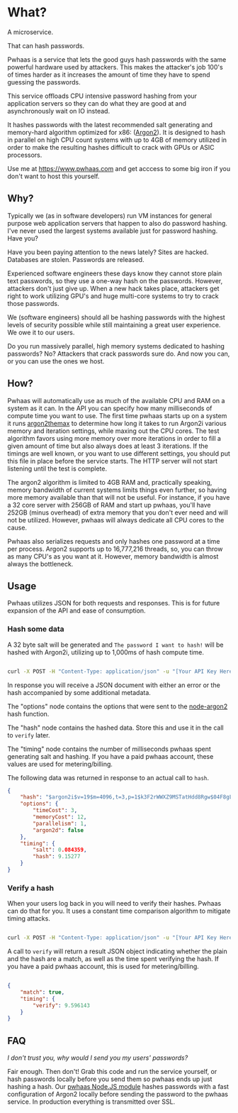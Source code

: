 # What?
A microservice.

That can hash passwords.

Pwhaas is a service that lets the good guys hash passwords with the same powerful hardware
used by attackers. This makes the attacker's job 100's of times harder as it increases the
amount of time they have to spend guessing the passwords.

This service offloads CPU intensive password hashing from your application servers so they
can do what they are good at and asynchronously wait on IO instead.

It hashes passwords with the latest recommended salt generating and memory-hard
algorithm optimized for x86: ([Argon2](https://github.com/P-H-C/phc-winner-argon2)).
It is designed to hash in parallel on high CPU count systems with up to 4GB of memory
utilized in order to make the resulting hashes difficult to crack with GPUs or ASIC
processors.

Use me at https://www.pwhaas.com and get acccess to some big iron if you don't
want to host this yourself.

## Why?
Typically we (as in software developers) run VM instances for general purpose web
application servers that happen to also do password hashing. I've never used the
largest systems available just for password hashing. Have you?

Have you been paying attention to the news lately? Sites are hacked. Databases are stolen.
Passwords are released.

Experienced software engineers these days know they cannot store plain text passwords, so
they use a one-way hash on the passwords. However, attackers don't just give up. When
a new hack takes place, attackers get right to work utilizing GPU's and huge multi-core
systems to try to crack those passwords.

We (software engineers) should all be hashing passwords with the highest levels of
security possible while still maintaining a great user experience. We owe it to our users.

Do you run massively parallel, high memory systems dedicated to hashing passwords? No?
Attackers that crack passwords sure do. And now you can, or you can use the ones we host.

## How?
Pwhaas will automatically use as much of the available CPU and RAM on a system as it can.
In the API you can specify how many milliseconds of compute time you want to use. The first
time pwhaas starts up on a system it runs [argon2themax](https://github.com/jdconley/argon2themax)
to determine how long it takes to run Argon2i various memory and iteration
settings, while maxing out the CPU cores. The test algorithm favors using more memory
over more iterations in order to fill a given amount of time but also always does at
least 3 iterations. If the timings are well known, or you want to use different settings,
you should put this file in place before the service starts. The HTTP server will not start
listening until the test is complete.

The argon2 algorithm is limited to 4GB RAM and, practically speaking, memory bandwidth
of current systems limits things even further, so having more memory available than that
will not be useful. For instance, if you have a 32 core server with 256GB of RAM and start
up pwhaas, you'll have 252GB (minus overhead) of extra memory that you don't ever need
and will not be utilized. However, pwhaas will always dedicate all CPU cores to the cause.

Pwhaas also serializes requests and only hashes one password at a time per process. 
Argon2 supports up to 16,777,216 threads, so, you can throw as many CPU's as you want 
at it. However, memory bandwidth is almost always the bottleneck.

## Usage
Pwhaas utilizes JSON for both requests and responses. This is for future expansion of the
API and ease of consumption.

### Hash some data 
A 32 byte salt will be generated and `The password I want to hash!` will be hashed with
Argon2i, utilizing up to 1,000ms of hash compute time.

```sh

curl -X POST -H "Content-Type: application/json" -u "[Your API Key Here]:" -d '{"maxtime":1000, "plain":"The password I want to hash!"}' https://api.pwhaas.com/hash

```

In response you will receive a JSON document with either an error or the hash accompanied
by some additional metadata.

The "options" node contains the options that were sent to the 
[node-argon2](https://github.com/ranisalt/node-argon2/) hash function.

The "hash" node contains the hashed data. Store this and use it in the call to `verify` later.

The "timing" node contains the number of milliseconds pwhaas spent generating salt and
hashing. If you have a paid pwhaas account, these values are used for metering/billing.

The following data was returned in response to an actual call to `hash`.

```json
{
    "hash": "$argon2i$v=19$m=4096,t=3,p=1$k3F2rWWXZ9MSTatHdd8Rgw$04F8gLV5HnwI8DdLDmB+2MPlPsSwkX0ETpVeuJzWX7o",
    "options": {
        "timeCost": 3,
        "memoryCost": 12,
        "parallelism": 1,
        "argon2d": false
    },
    "timing": {
        "salt": 0.084359,
        "hash": 9.15277
    } 
}
```

### Verify a hash
When your users log back in you will need to verify their hashes. Pwhaas can do that for
you. It uses a constant time comparison algorithm to mitigate timing attacks.

```sh

curl -X POST -H "Content-Type: application/json" -u "[Your API Key Here]:" -d '{"hash":"$argon2i$v=19$m=4096,t=3,p=1$k3F2rWWXZ9MSTatHdd8Rgw$04F8gLV5HnwI8DdLDmB+2MPlPsSwkX0ETpVeuJzWX7o", "plain":"The password I want to hash!"}' https://api.pwhaas.com/verify

```

A call to `verify` will return a result JSON object indicating whether the plain and the
hash are a match, as well as the time spent verifying the hash. If you have a paid pwhaas
account, this is used for metering/billing.

```json

{
    "match": true,
    "timing": {
        "verify": 9.596143
    }
}

```

## FAQ
_I don't trust you, why would I send you my users' passwords?_

Fair enough. Then don't! Grab this code and run the service yourself, or hash passwords
locally before you send them so pwhaas ends up just hashing a hash.
Our [pwhaas Node.JS module](https://github.com/jdconley/pwhaas-js) hashes passwords with
a fast configuration of Argon2 locally before sending the password to the pwhaas service.
In production everything is transmitted over SSL.